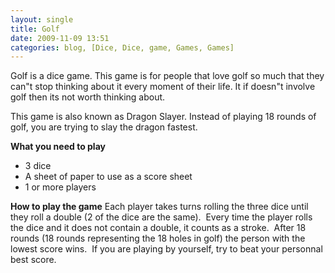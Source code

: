 ```yaml
---
layout: single
title: Golf
date: 2009-11-09 13:51
categories: blog, [Dice, Dice, game, Games, Games]
---
```

Golf is a dice game.
This game is for people that love golf so much that they can&quot;t stop thinking about it every moment of their life.
It if doesn&quot;t involve golf then its not worth thinking about.

This game is also known as Dragon Slayer.  Instead of playing 18 rounds of golf, you are trying to slay the dragon fastest.

<strong>What you need to play</strong>
<ul>
	<li>3 dice</li>
	<li>A sheet of paper to use as a score sheet</li>
	<li>1 or more players</li>
</ul>
<strong>How to play the game</strong>
Each player takes turns rolling the three dice until they roll a double (2 of the dice are the same).  Every time the player rolls the dice and it does not contain a double, it counts as a stroke.  After 18 rounds (18 rounds representing the 18 holes in golf) the person with the lowest score wins.  If you are playing by yourself, try to beat your personnal best score.
